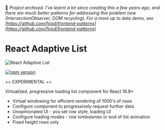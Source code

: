 🔴 _Project archived. I've learnt a lot since creating this a few years ago, and there are much better patterns for addressing this problem now (IntersectionObserver, DOM recycling). For a more up to date demo, see [https://github.com/fsjsd/frontend-patterns](https://github.com/fsjsd/frontend-patterns)_

# React Adaptive List

![React Adaptive List](https://github.com/fsjsd/react-adaptive-list/blob/master/docs/readme-header-reactadaptivelist.jpg?raw=true)

[![npm version](http://img.shields.io/npm/v/react-adaptive-list.svg?style=flat)](https://npmjs.org/package/react-adaptive-list "View this project on npm")

++ EXPERIMENTAL ++

Virtualized, progressive loading list component for React 16.8+

- Virtual windowing for efficient rendering of 1000's of rows
- Configure component to progressively request further data
- Unopinionated UI - you set row style, loading UI
- Configure loading modes - row tombstones or end of list animation
- Fixed height rows only
